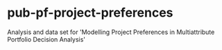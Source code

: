 # pub-pf-project-preferences
Analysis and data set for 'Modelling Project Preferences in Multiattribute Portfolio Decision Analysis'

